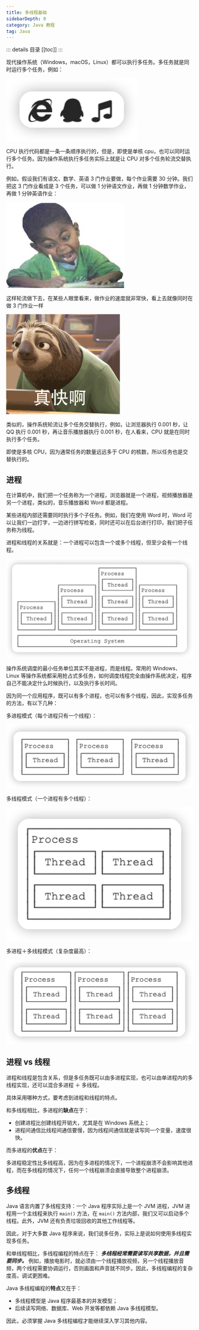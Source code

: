 ```yaml
---
title: 多线程基础
sidebarDepth: 0
category: Java 教程
tag: Java
---
```


::: details 目录
[[toc]]
:::

现代操作系统（Windows，macOS，Linux）都可以执行多任务。多任务就是同时运行多个任务，例如：

![20220624165242](assets/20220624165242.png)

CPU 执行代码都是一条一条顺序执行的，但是，即使是单核 cpu，也可以同时运行多个任务。因为操作系统执行多任务实际上就是让 CPU 对多个任务轮流交替执行。

例如，假设我们有语文、数学、英语 3 门作业要做，每个作业需要 30 分钟。我们把这 3 门作业看成是 3 个任务，可以做 1 分钟语文作业，再做 1 分钟数学作业，再做 1 分钟英语作业：

![fast](assets/fast.png)

这样轮流做下去，在某些人眼里看来，做作业的速度就非常快，看上去就像同时在做 3 门作业一样

![ooops](assets/ooops.gif)

类似的，操作系统轮流让多个任务交替执行，例如，让浏览器执行 0.001 秒，让 QQ 执行 0.001 秒，再让音乐播放器执行 0.001 秒，在人看来，CPU 就是在同时执行多个任务。

即使是多核 CPU，因为通常任务的数量远远多于 CPU 的核数，所以任务也是交替执行的。

## 进程

在计算机中，我们把一个任务称为一个进程，浏览器就是一个进程，视频播放器是另一个进程，类似的，音乐播放器和 Word 都是进程。

某些进程内部还需要同时执行多个子任务。例如，我们在使用 Word 时，Word 可以让我们一边打字，一边进行拼写检查，同时还可以在后台进行打印，我们把子任务称为线程。

进程和线程的关系就是：一个进程可以包含一个或多个线程，但至少会有一个线程。

![20220624165715](assets/20220624165715.png)

操作系统调度的最小任务单位其实不是进程，而是线程。常用的 Windows、Linux 等操作系统都采用抢占式多任务，如何调度线程完全由操作系统决定，程序自己不能决定什么时候执行，以及执行多长时间。

因为同一个应用程序，既可以有多个进程，也可以有多个线程，因此，实现多任务的方法，有以下几种：

多进程模式（每个进程只有一个线程）：

![20220624165731](assets/20220624165731.png)

多线程模式（一个进程有多个线程）：

![20220624165749](assets/20220624165749.png)

多进程＋多线程模式（复杂度最高）：

![20220624165804](assets/20220624165804.png)


## 进程 vs 线程

进程和线程是包含关系，但是多任务既可以由多进程实现，也可以由单进程内的多线程实现，还可以混合多进程 ＋ 多线程。

具体采用哪种方式，要考虑到进程和线程的特点。

和多线程相比，多进程的**缺点**在于：

- 创建进程比创建线程开销大，尤其是在 Windows 系统上；
- 进程间通信比线程间通信要慢，因为线程间通信就是读写同一个变量，速度很快。

而多进程的**优点**在于：

多进程稳定性比多线程高，因为在多进程的情况下，一个进程崩溃不会影响其他进程，而在多线程的情况下，任何一个线程崩溃会直接导致整个进程崩溃。

## 多线程

Java 语言内置了多线程支持：一个 Java 程序实际上是一个 JVM 进程，JVM 进程用一个主线程来执行 `main()` 方法，在 `main()` 方法内部，我们又可以启动多个线程。此外，JVM 还有负责垃圾回收的其他工作线程等。

因此，对于大多数 Java 程序来说，我们说多任务，实际上是说如何使用多线程实现多任务。

和单线程相比，多线程编程的特点在于： ***多线程经常需要读写共享数据，并且需要同步。*** 例如，播放电影时，就必须由一个线程播放视频，另一个线程播放音频，两个线程需要协调运行，否则画面和声音就不同步。因此，多线程编程的复杂度高，调试更困难。

Java 多线程编程的**特点**又在于：

- 多线程模型是 Java 程序最基本的并发模型；
- 后续读写网络、数据库、Web 开发等都依赖 Java 多线程模型。


因此，必须掌握 Java 多线程编程才能继续深入学习其他内容。

